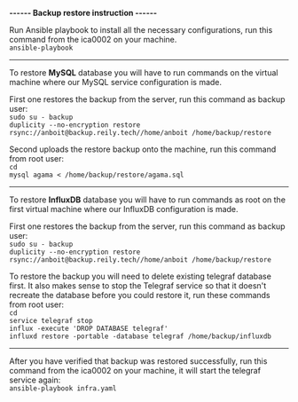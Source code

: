 **------ Backup restore instruction ------**

Run Ansible playbook to install all the necessary configurations, run this command from the ica0002 on your machine.<br>
```ansible-playbook```

----------------------------------------

To restore **MySQL** database you will have to run commands on the virtual machine where our MySQL service configuration is made. 

First one restores the backup from the server, run this command as backup user:<br>
```sudo su - backup``` <br>
```duplicity --no-encryption restore rsync://anboit@backup.reily.tech//home/anboit /home/backup/restore```

Second uploads the restore backup onto the machine, run this command from root user:<br>
```cd```<br>
```mysql agama < /home/backup/restore/agama.sql```

----------------------------------------

To restore **InfluxDB** database you will have to run commands as root on the first virtual machine where our InfluxDB configuration is made.

First one restores the backup from the server, run this command as backup user:<br>
```sudo su - backup```<br>
```duplicity --no-encryption restore rsync://anboit@backup.reily.tech//home/anboit /home/backup/restore```

To restore the backup you will need to delete existing telegraf database first. It also makes sense to stop the Telegraf service so that it doesn't recreate the database before you could restore it, run these commands from root user:<br>
```cd```<br>
```service telegraf stop```<br>
```influx -execute 'DROP DATABASE telegraf'```<br>
```influxd restore -portable -database telegraf /home/backup/influxdb```

----------------------------------------

After you have verified that backup was restored successfully, run this command from the ica0002 on your machine,
it will start the telegraf service again:<br>
```ansible-playbook infra.yaml```

